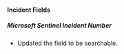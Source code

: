 
#### Incident Fields

##### Microsoft Sentinel Incident Number

- Updated the field to be searchable.
